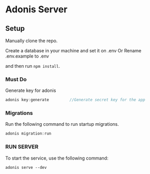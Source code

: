 # Adonis Server

## Setup
Manually clone the repo.

Create a database in your machine and set it on .env
Or
Rename .env.example to .env

and then run `npm install`.
### Must Do

Generate key for adonis
```js
adonis key:generate         //Generate secret key for the app
```

### Migrations

Run the following command to run startup migrations.

```js
adonis migration:run
```

### RUN SERVER

To start the service, use the following command:
```
adonis serve --dev
```